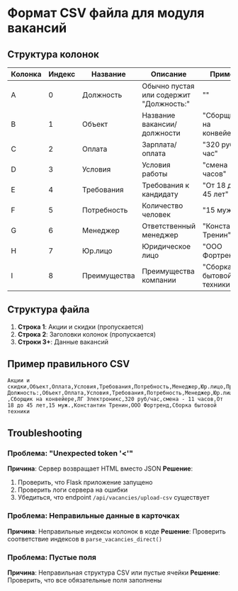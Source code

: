 # Формат CSV файла для модуля вакансий

## Структура колонок

| Колонка | Индекс | Название | Описание | Пример |
|---------|--------|----------|----------|---------|
| A | 0 | Должность | Обычно пустая или содержит "Должность:" | "" |
| B | 1 | Объект | Название вакансии/должности | "Сборщик на конвейере" |
| C | 2 | Оплата | Зарплата/оплата | "320 руб/час" |
| D | 3 | Условия | Условия работы | "смена - 11 часов" |
| E | 4 | Требования | Требования к кандидату | "От 18 до 45 лет" |
| F | 5 | Потребность | Количество человек | "15 муж." |
| G | 6 | Менеджер | Ответственный менеджер | "Константин Тренин" |
| H | 7 | Юр.лицо | Юридическое лицо | "ООО Фортренд" |
| I | 8 | Преимущества | Преимущества компании | "Сборка бытовой техники" |

## Структура файла

1. **Строка 1**: Акции и скидки (пропускается)
2. **Строка 2**: Заголовки колонок (пропускается)
3. **Строки 3+**: Данные вакансий

## Пример правильного CSV

```csv
Акции и скидки,Объект,Оплата,Условия,Требования,Потребность,Менеджер,Юр.лицо,Преимущества
Должность:,Объект,Оплата,Условия,Требования,Потребность,Менеджер,Юр.лицо,Преимущества
,Сборщик на конвейере,ЛГ Электроникс,320 руб/час,смена - 11 часов,От 18 до 45 лет,15 муж.,Константин Тренин,ООО Фортренд,Сборка бытовой техники
```

## Troubleshooting

### Проблема: "Unexpected token '<'"
**Причина**: Сервер возвращает HTML вместо JSON
**Решение**: 
1. Проверить, что Flask приложение запущено
2. Проверить логи сервера на ошибки
3. Убедиться, что endpoint `/api/vacancies/upload-csv` существует

### Проблема: Неправильные данные в карточках
**Причина**: Неправильные индексы колонок в коде
**Решение**: Проверить соответствие индексов в `parse_vacancies_direct()`

### Проблема: Пустые поля
**Причина**: Неправильная структура CSV или пустые ячейки
**Решение**: Проверить, что все обязательные поля заполнены
